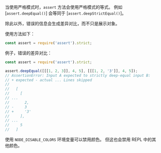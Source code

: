 <!-- YAML
added: v9.9.0
changes:
  - version: v9.9.0
    pr-url: https://github.com/nodejs/node/pull/17615
    description: Added error diffs to the strict mode
  - version: v9.9.0
    pr-url: https://github.com/nodejs/node/pull/17002
    description: Added strict mode to the assert module.
-->

当使用严格模式时，`assert` 方法会使用严格模式的等式。
例如 [`assert.deepEqual()`] 会等同于 [`assert.deepStrictEqual()`]。

除此以外，错误的信息会生成差异对比，而不只是展示对象。

使用方法如下：

```js
const assert = require('assert').strict;
```

例子，错误的差异对比：

```js
const assert = require('assert').strict;

assert.deepEqual([[[1, 2, 3]], 4, 5], [[[1, 2, '3']], 4, 5]);
// AssertionError: Input A expected to strictly deep-equal input B:
// + expected - actual ... Lines skipped
//
//   [
//     [
// ...
//       2,
// -     3
// +     '3'
//     ],
// ...
//     5
//   ]
```

使用 `NODE_DISABLE_COLORS` 环境变量可以禁用颜色。
但这也会禁用 REPL 中的其他颜色。

